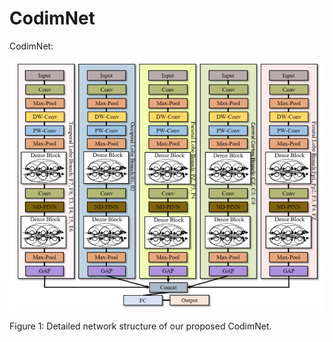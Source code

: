 # CodimNet
CodimNet:

![](figures/CodimNet.jpg)

Figure 1: Detailed network structure of our proposed CodimNet.
